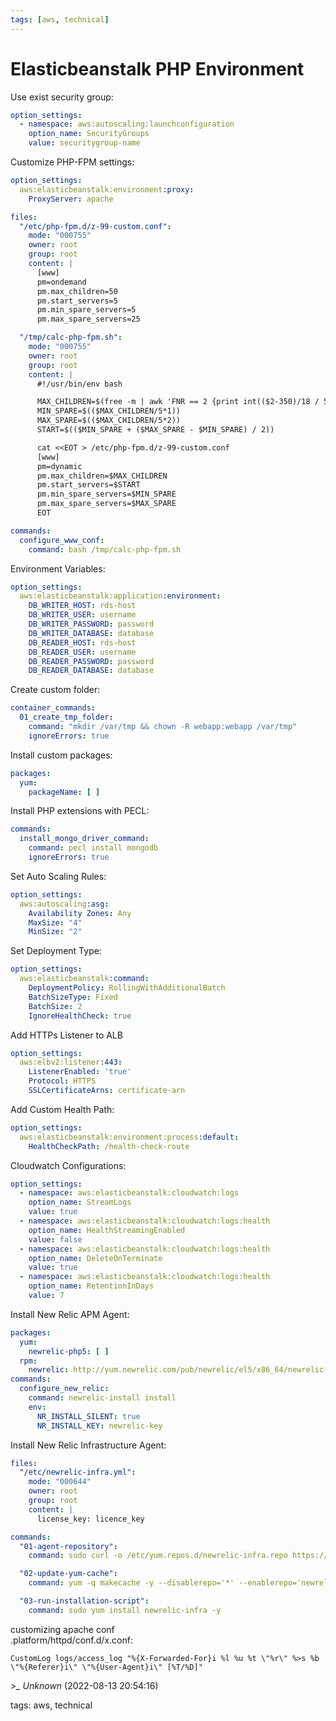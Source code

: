 ```yaml
---
tags: [aws, technical]
---
```


# Elasticbeanstalk PHP Environment

Use exist security group:

```yaml  
option_settings:  
  - namespace: aws:autoscaling:launchconfiguration  
    option_name: SecurityGroups  
    value: securitygroup-name  
```

Customize PHP-FPM settings:

```yaml  
option_settings:  
  aws:elasticbeanstalk:environment:proxy:  
    ProxyServer: apache

files:  
  "/etc/php-fpm.d/z-99-custom.conf":  
    mode: "000755"  
    owner: root  
    group: root  
    content: |  
      [www]  
      pm=ondemand  
      pm.max_children=50  
      pm.start_servers=5  
      pm.min_spare_servers=5  
      pm.max_spare_servers=25

  "/tmp/calc-php-fpm.sh":  
    mode: "000755"  
    owner: root  
    group: root  
    content: |  
      #!/usr/bin/env bash

      MAX_CHILDREN=$(free -m | awk 'FNR == 2 {print int(($2-350)/18 / 5) * 5}')  
      MIN_SPARE=$(($MAX_CHILDREN/5*1))  
      MAX_SPARE=$(($MAX_CHILDREN/5*2))  
      START=$(($MIN_SPARE + ($MAX_SPARE - $MIN_SPARE) / 2))

      cat <<EOT > /etc/php-fpm.d/z-99-custom.conf  
      [www]  
      pm=dynamic  
      pm.max_children=$MAX_CHILDREN  
      pm.start_servers=$START  
      pm.min_spare_servers=$MIN_SPARE  
      pm.max_spare_servers=$MAX_SPARE  
      EOT

commands:  
  configure_www_conf:  
    command: bash /tmp/calc-php-fpm.sh  
```

Environment Variables:

```yaml  
option_settings:  
  aws:elasticbeanstalk:application:environment:  
    DB_WRITER_HOST: rds-host  
    DB_WRITER_USER: username  
    DB_WRITER_PASSWORD: password  
    DB_WRITER_DATABASE: database  
    DB_READER_HOST: rds-host  
    DB_READER_USER: username  
    DB_READER_PASSWORD: password  
    DB_READER_DATABASE: database  
```

Create custom folder:

```yaml  
container_commands:  
  01_create_tmp_folder:  
    command: "mkdir /var/tmp && chown -R webapp:webapp /var/tmp"  
    ignoreErrors: true  
```

Install custom packages:

```yaml  
packages:  
  yum:  
    packageName: [ ]  
```

Install PHP extensions with PECL:

```yaml  
commands:  
  install_mongo_driver_command:  
    command: pecl install mongodb  
    ignoreErrors: true  
```

Set Auto Scaling Rules:

```yaml  
option_settings:  
  aws:autoscaling:asg:  
    Availability Zones: Any  
    MaxSize: "4"  
    MinSize: "2"  
```

Set Deployment Type:

```yaml  
option_settings:  
  aws:elasticbeanstalk:command:  
    DeploymentPolicy: RollingWithAdditionalBatch  
    BatchSizeType: Fixed  
    BatchSize: 2  
    IgnoreHealthCheck: true  
```

Add HTTPs Listener to ALB

```yaml  
option_settings:  
  aws:elbv2:listener:443:  
    ListenerEnabled: 'true'  
    Protocol: HTTPS  
    SSLCertificateArns: certificate-arn  
```

Add Custom Health Path:

```yaml  
option_settings:  
  aws:elasticbeanstalk:environment:process:default:  
    HealthCheckPath: /health-check-route  
```

Cloudwatch Configurations:

```yaml  
option_settings:  
  - namespace: aws:elasticbeanstalk:cloudwatch:logs  
    option_name: StreamLogs  
    value: true  
  - namespace: aws:elasticbeanstalk:cloudwatch:logs:health  
    option_name: HealthStreamingEnabled  
    value: false  
  - namespace: aws:elasticbeanstalk:cloudwatch:logs:health  
    option_name: DeleteOnTerminate  
    value: true  
  - namespace: aws:elasticbeanstalk:cloudwatch:logs:health  
    option_name: RetentionInDays  
    value: 7  
```

Install New Relic APM Agent:

```yaml  
packages:  
  yum:  
    newrelic-php5: [ ]  
  rpm:  
    newrelic: http://yum.newrelic.com/pub/newrelic/el5/x86_64/newrelic-repo-5-3.noarch.rpm  
commands:  
  configure_new_relic:  
    command: newrelic-install install  
    env:  
      NR_INSTALL_SILENT: true  
      NR_INSTALL_KEY: newrelic-key  
```

Install New Relic Infrastructure Agent:

```yaml  
files:  
  "/etc/newrelic-infra.yml":  
    mode: "000644"  
    owner: root  
    group: root  
    content: |  
      license_key: licence_key

commands:  
  "01-agent-repository":  
    command: sudo curl -o /etc/yum.repos.d/newrelic-infra.repo https://download.newrelic.com/infrastructure_agent/linux/yum/amazonlinux/2/x86_64/newrelic-infra.repo

  "02-update-yum-cache":  
    command: yum -q makecache -y --disablerepo='*' --enablerepo='newrelic-infra'

  "03-run-installation-script":  
    command: sudo yum install newrelic-infra -y  
```

customizing apache conf  
.platform/httpd/conf.d/x.conf:  
```  
CustomLog logs/access_log "%{X-Forwarded-For}i %l %u %t \"%r\" %>s %b \"%{Referer}i\" \"%{User-Agent}i\" [%T/%D]"  
```

*>_ Unknown* (2022-08-13 20:54:16)

tags: aws, technical

